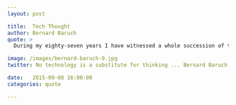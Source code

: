 ```yaml
---
layout: post

title:  Tech Thought
author: Bernard Baruch
quote: >
  During my eighty-seven years I have witnessed a whole succession of technological revolutions. But none of them has done away with the need for character in the individual or the ability to think.

image: /images/bernard-baruch-9.jpg
twitter: No technology is a substitute for thinking ... Bernard Baruch http://quotes.stockflare.com/

date:   2015-09-08 16:00:00
categories: quote

---
```


